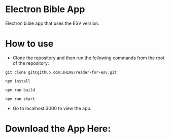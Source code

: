 # Electron Bible App
Electron bible app that uses the ESV version.

# How to use
- Clone the repository and then run the following commands from the root of the repository:
```
git clone git@github.com:JH108/reader-for-esv.git

npm install

npm run build

npm run start
```
- Go to localhost:3000 to view the app.

# Download the App Here:
